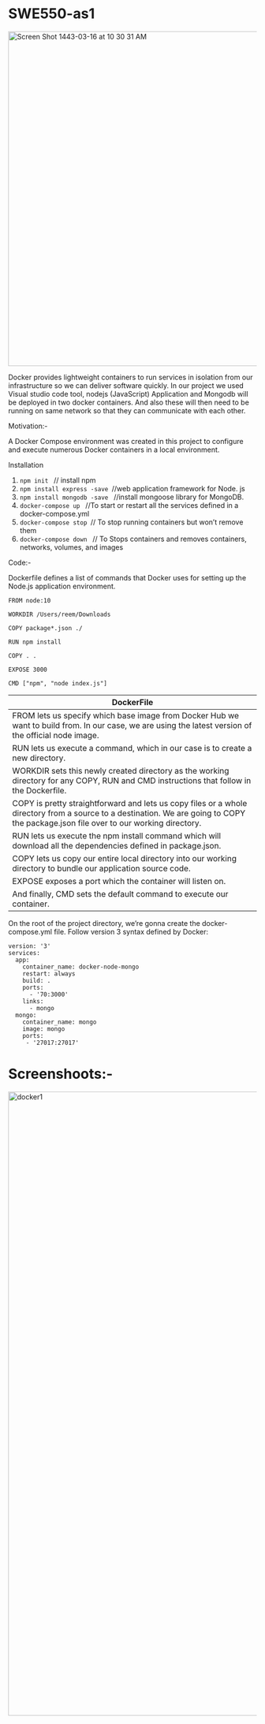 # SWE550-as1

<img width="679" alt="Screen Shot 1443-03-16 at 10 30 31 AM" src="https://user-images.githubusercontent.com/92275217/139522760-d93223f5-2363-41e4-911c-280eb3e9fe51.png">

Docker provides lightweight containers to run services in isolation from our infrastructure so we can deliver software quickly. In our project we used Visual studio code tool, nodejs (JavaScript) Application and Mongodb will be deployed in two docker containers. And also these will then need to be running on same network so that they can communicate with each other.

Motivation:-

A Docker Compose environment was created in this project to configure and execute numerous Docker containers in a local environment.

Installation
1.	`npm init ` // install npm
2.	`npm install express -save `//web application framework for Node. js
3.	`npm install mongodb -save ` //install mongoose library for MongoDB.
4.	`docker-compose up ` //To start or restart all the services defined in a docker-compose.yml 
5.  `docker-compose stop `// To stop running containers but won’t remove them 
6.  `docker-compose down ` // To Stops containers and removes containers, networks, volumes, and images 



Code:-

Dockerfile defines a list of commands that Docker uses for setting up the Node.js application environment.

```
FROM node:10

WORKDIR /Users/reem/Downloads

COPY package*.json ./

RUN npm install

COPY . .

EXPOSE 3000

CMD ["npm", "node index.js"]
```

| DockerFile |
| ------------- |
| FROM lets us specify which base image from Docker Hub we want to build from. In our case, we are using the latest version of the official node image.      | 
| RUN lets us execute a command, which in our case is to create a new directory.     |
| WORKDIR sets this newly created directory as the working directory for any COPY, RUN and CMD instructions that follow in the Dockerfile. | 
| COPY is pretty straightforward and lets us copy files or a whole directory from a source to a destination. We are going to COPY the package.json file over to our working directory. | 
| RUN lets us execute the npm install command which will download all the dependencies defined in package.json. | 
| COPY lets us copy our entire local directory into our working directory to bundle our application source code. | 
| EXPOSE exposes a port which the container will listen on. | 
| And finally, CMD sets the default command to execute our container. | 





On the root of the project directory, we’re gonna create the docker-compose.yml file. Follow version 3 syntax defined by Docker:
```
version: '3'
services:
  app:
    container_name: docker-node-mongo
    restart: always
    build: .
    ports:
      - '70:3000'
    links:
      - mongo
  mongo:
    container_name: mongo 
    image: mongo
    ports:
     - '27017:27017' 
```

# Screenshoots:-

<img width="1266" alt="docker1" src="https://user-images.githubusercontent.com/92275217/139523916-bc170fa6-7e3b-49ab-ab91-f8734b12f738.png">







